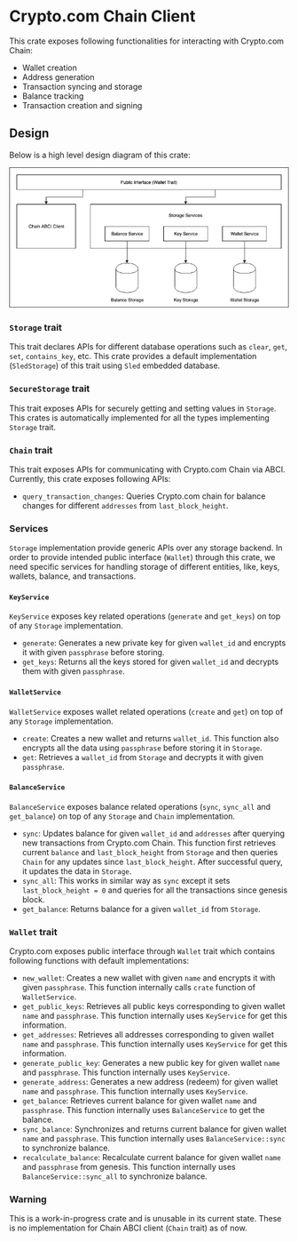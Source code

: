 # Crypto.com Chain Client

This crate exposes following functionalities for interacting with Crypto.com Chain:
- Wallet creation
- Address generation
- Transaction syncing and storage
- Balance tracking
- Transaction creation and signing

## Design

Below is a high level design diagram of this crate:

<div class = "design_diagram">
    <img src="./client_design.png" alt="Client Design" />
</div>

### `Storage` trait

This trait declares APIs for different database operations such as `clear`, `get`, `set`, `contains_key`, etc. This 
crate provides a default implementation (`SledStorage`) of this trait using `Sled` embedded database.

### `SecureStorage` trait

This trait exposes APIs for securely getting and setting values in `Storage`. This crates is automatically implemented
for all the types implementing `Storage` trait.

### `Chain` trait

This trait exposes APIs for communicating with Crypto.com Chain via ABCI. Currently, this crate exposes following APIs:
- `query_transaction_changes`: Queries Crypto.com chain for balance changes for different `addresses` from
  `last_block_height`.

### Services

`Storage` implementation provide generic APIs over any storage backend. In order to provide intended public interface
(`Wallet`) through this crate, we need specific services for handling storage of different entities, like, keys, 
wallets, balance, and transactions.

#### `KeyService`

`KeyService` exposes key related operations (`generate` and `get_keys`) on top of any `Storage` implementation.
- `generate`: Generates a new private key for given `wallet_id` and encrypts it with given `passphrase` before storing.
- `get_keys`: Returns all the keys stored for given `wallet_id` and decrypts them with given `passphrase`.

#### `WalletService`

`WalletService` exposes wallet related operations (`create` and `get`) on top of any `Storage` implementation.
- `create`: Creates a new wallet and returns `wallet_id`. This function also encrypts all the data using `passphrase`
   before storing it in `Storage`.
- `get`: Retrieves a `wallet_id` from `Storage` and decrypts it with given `passphrase`.

#### `BalanceService`

`BalanceService` exposes balance related operations (`sync`, `sync_all` and `get_balance`) on top of any `Storage` and
`Chain` implementation.
- `sync`: Updates balance for given `wallet_id` and `addresses` after querying new transactions from Crypto.com Chain. 
  This function first retrieves current `balance` and `last_block_height` from `Storage` and then queries `Chain` for 
  any updates since `last_block_height`. After successful query, it updates the data in `Storage`.
- `sync_all`: This works in similar way as `sync` except it sets `last_block_height = 0` and queries for all the
  transactions since genesis block.
- `get_balance`: Returns balance for a given `wallet_id` from `Storage`.

### `Wallet` trait

Crypto.com exposes public interface through `Wallet` trait which contains following functions with default 
implementations: 

- `new_wallet`: Creates a new wallet with given `name` and encrypts it with given `passphrase`. This function internally
  calls `crate` function of `WalletService`. 
- `get_public_keys`: Retrieves all public keys corresponding to given wallet `name` and `passphrase`. This function
  internally uses `KeyService` for get this information.
- `get_addresses`: Retrieves all addresses corresponding to given wallet `name` and `passphrase`. This function 
  internally uses `KeyService` for get this information.
- `generate_public_key`: Generates a new public key for given wallet `name` and `passphrase`. This function internally
  uses `KeyService`.
- `generate_address`: Generates a new address (redeem) for given wallet `name` and `passphrase`. This function 
  internally uses `KeyService`.
- `get_balance`: Retrieves current balance for given wallet `name` and `passphrase`. This function internally uses
  `BalanceService` to get the balance.
- `sync_balance`: Synchronizes and returns current balance for given wallet `name` and `passphrase`. This function
  internally uses `BalanceService::sync` to synchronize balance.
- `recalculate_balance`: Recalculate current balance for given wallet `name` and `passphrase` from genesis. This 
  function internally uses `BalanceService::sync_all` to synchronize balance.

### Warning

This is a work-in-progress crate and is unusable in its current state. These is no implementation for Chain ABCI client
(`Chain` trait) as of now.
